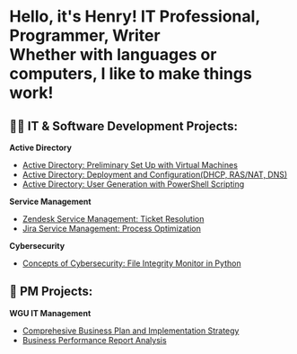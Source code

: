 <h1><h1>Hello, it's Henry! IT Professional, Programmer, Writer<br/><a href="https://www.linkedin.com/in/henry-kim-94208a273/"></a> 
Whether with languages or computers, I like to make things work!</br></h1>

<h2>👨‍💻 IT & Software Development Projects:</h2>

<b>Active Directory</b>
- [Active Directory: Preliminary Set Up with Virtual Machines](https://github.com/henrykim-projects/Active-Directory.git)
- [Active Directory: Deployment and Configuration(DHCP, RAS/NAT, DNS)]()
- [Active Directory: User Generation with PowerShell Scripting](https://github.com/henrykim-projects/Active-Directory.git)

<b>Service Management</b>
- [Zendesk Service Management: Ticket Resolution](https://github.com/henrykim-projects/zendesk_sampleticket.git)
- [Jira Service Management: Process Optimization](https://github.com/henrykim-projects/zendesk_sampleticket.git)

<b>Cybersecurity</b>
- [Concepts of Cybersecurity: File Integrity Monitor in Python](https://github.com/henrykim-projects/file_integrity_monitor.git)

<h2>📅 PM Projects:</h2>

<b>WGU IT Management</b>
  - [Comprehesive Business Plan and Implementation Strategy](https://github.com/henrykim-projects/qft_capstone_hskim.git)
  - [Business Performance Report Analysis](https://github.com/henrykim-projects/d361_hskim.git)




